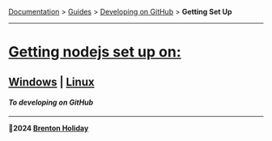[Documentation](./) > [Guides](../guides/README.md) > [Developing on GitHub](../README.md) > **Getting Set Up**

---

# [Getting nodejs set up on:]()

## [Windows](../../setup/windows/READ) | [Linux](../../linux/README.md)

#### ***To developing on GitHub***

---

**🤍2024 [Brenton Holiday](https://8rents.github.io)**

